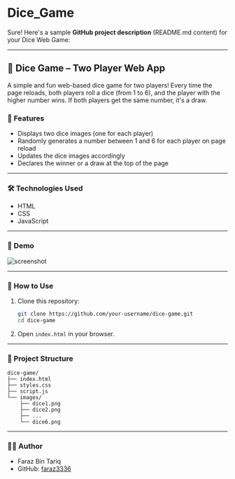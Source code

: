 # Dice_Game
Sure! Here's a sample **GitHub project description** (README.md content) for your Dice Web Game:

---

## 🎲 Dice Game – Two Player Web App

A simple and fun web-based dice game for two players! Every time the page reloads, both players roll a dice (from 1 to 6), and the player with the higher number wins. If both players get the same number, it's a draw.

### 🚀 Features

* Displays two dice images (one for each player)
* Randomly generates a number between 1 and 6 for each player on page reload
* Updates the dice images accordingly
* Declares the winner or a draw at the top of the page

---

### 🛠️ Technologies Used

* HTML
* CSS
* JavaScript

---

### 📸 Demo

![screenshot](images/demo.png) <!-- (Optional: Add your own screenshot here) -->

---

### 📂 How to Use

1. Clone this repository:

   ```bash
   git clone https://github.com/your-username/dice-game.git
   cd dice-game
   ```

2. Open `index.html` in your browser.

---

### 📁 Project Structure

```
dice-game/
├── index.html
├── styles.css
├── script.js
└── images/
    ├── dice1.png
    ├── dice2.png
    ├── ...
    └── dice6.png
```

---

### 👨‍💻 Author

* Faraz Bin Tariq
* GitHub: [faraz3336](https://github.com/faraz3336)
